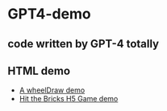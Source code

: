 # GPT4-demo
code written by GPT-4 totally
---
## HTML demo
* [A wheelDraw demo](https://guangyuleo.github.io/GPT4-demo/wheelDraw_demo.html)
* [Hit the Bricks H5 Game demo](https://guangyuleo.github.io/GPT4-demo/gameHTB.html)

